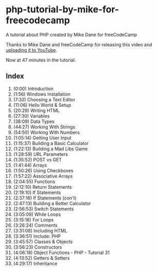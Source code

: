 # php-tutorial-by-mike-for-freecodecamp

A tutorial about PHP created by Mike Dane for freeCodeCamp

Thanks to Mike Dane and freeCodeCamp for releasing this video and [uploading it to YouTube](https://www.youtube.com/watch?v=OK_JCtrrv-c).

Now at 47 minutes in the tutorial.

## Index

1. (0:00) Introduction
2. (1:56) Windows Installation
3. (7:32) Choosing a Text Editor
4. (11:06) Hello World & Setup
5. (20:29) Writing HTML
6. (27:30) Variables
7. (38:09) Data Types
8. (44:27) Working With Strings
9. (54:50) Working With Numbers
10. (1:05:14) Getting User Input
11. (1:15:37) Building a Basic Calculator
12. (1:22:13) Building a Mad Libs Game
13. (1:28:59) URL Parameters
14. (1:35:52) POST vs GET
15. (1:41:44) Arrays
16. (1:50:26) Using Checkboxes
17. (1:57:22) Associative Arrays
18. (2:04:55) Functions
19. (2:12:10) Return Statements
20. (2:19:10) If Statements
21. (2:37:16) If Statements (con't)
22. (2:47:13) Building a Better Calculator
23. (2:56:53) Switch Statements
24. (3:05:09) While Loops
25. (3:15:18) For Loops
26. (3:26:24) Comments
27. (3:31:08) Including HTML
28. (3:36:51) Include: PHP
29. (3:45:57) Classes & Objects
30. (3:56:23) Constructors
31. (4:06:18) Object Functions - PHP - Tutorial 31
32. (4:13:52) Getters & Setters
33. (4:29:17) Inheritance
